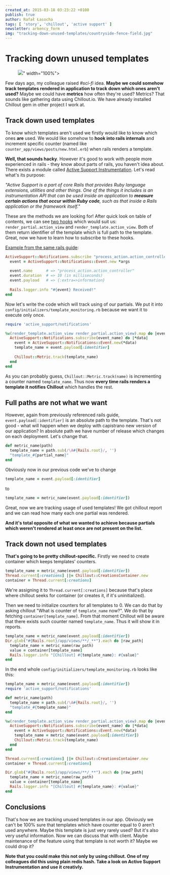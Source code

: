 ```yaml
---
created_at: 2015-03-18 03:23:22 +0100
publish: true
author: Rafał Łasocha
tags: [ 'story', 'chillout', 'active support' ]
newsletter: arkency_form
img: "tracking-down-unused-templates/countryside-fence-field.jpg"
---
```


# Tracking down unused templates

<p>
  <figure>
    <img src="<%= src_fit("tracking-down-unused-templates/countryside-fence-field.jpg") %>" width="100%">
  </figure>
</p>

Few days ago, my colleague raised _#sci-fi_ idea. **Maybe we could somehow track templates rendered in application to track down which ones aren't used?** Maybe we could have **metrics** how often they're used? Metrics? That sounds like gathering data using Chillout.io. We have already installed Chillout gem in other project I work at.

<!-- more -->

## Track down used templates

To know which templates aren't used we firstly would like to know which ones **are** used.
We would like somehow to **hook into rails internals** and increment specific counter (named like `counter_app/views/posts/new.html.erb`) when rails renders a template.

**Well, that sounds hacky**. However it's good to work with people more experienced in rails - they know about parts of rails, you haven't idea about. There exists a module called [Active Support Instrumentation](http://edgeguides.rubyonrails.org/active_support_instrumentation.html). Let's read what's its purpose:

_"Active Support is a part of core Rails that provides Ruby language extensions, utilities and other things. One of the things it includes is an instrumentation API that can be used inside an application to **measure certain actions that occur within Ruby code**, such as that inside a Rails application or the framework itself."_

These are the methods we are looking for! After quick look on table of contents, we can see [two hooks](http://edgeguides.rubyonrails.org/active_support_instrumentation.html#action-view) which would suit us: `render_partial.action_view` and `render_template.action_view`. Both of them return identifier of the template which is full path to the template. Great, now we have to learn how to subscribe to these hooks.

[Example from the same rails guide](http://edgeguides.rubyonrails.org/active_support_instrumentation.html#subscribing-to-an-event):

```ruby
ActiveSupport::Notifications.subscribe "process_action.action_controller" do |*args|
  event = ActiveSupport::Notifications::Event.new *args
 
  event.name      # => "process_action.action_controller"
  event.duration  # => 10 (in milliseconds)
  event.payload   # => {:extra=>information}
 
  Rails.logger.info "#{event} Received!"
end
```

Now let's write the code which will track using of our partials. We put it into `config/initializers/template_monitoring.rb` because we want it to execute only once.

```ruby
require 'active_support/notifications'

%w(render_template.action_view render_partial.action_view).map do |event_name|
  ActiveSupport::Notifications.subscribe(event_name) do |*data|
    event = ActiveSupport::Notifications::Event.new(*data)
    template_name = event.payload[:identifier]
    
    Chillout::Metric.track(template_name)
  end
end
```

As you can probably guess, `Chillout::Metric.track(name)` is incrementing a counter named `template_name`.
Thus now **every time rails renders a template it notifies Chillout** which handles the rest.

## Full paths are not what we want

However, again from previously referenced rails guide, `event.payload[:identifier]` is an absolute path to the template. That's not good - what will happen when we deploy with capistrano new version of our application? In absolute path we have number of release which changes on each deployment. Let's change that.

```ruby
def metric_name(path)
  template_name = path.sub(/\A#{Rails.root}/, '')
  "template_#{partial_name}"
end
```

Obviously now in our previous code we've to change

```ruby
template_name = event.payload[:identifier]
```
to

```ruby
template_name = metric_name(event.payload[:identifier])
```

Great, now we are tracking usage of used templates! We got chillout report and we can read how many each one partial was rendered.

**And it's total opposite of what we wanted to achieve because partials which weren't rendered at least once are not present on the list.**

## Track down not used templates

**That's going to be pretty chillout-specific.** Firstly we need to create container which keeps templates' counters.

```ruby
template_name = metric_name(event.payload[:identifier])
Thread.current[:creations] ||= Chillout::CreationsContainer.new
container = Thread.current[:creations]
```

We're assigning it to `Thread.current[:creations]` because that's place where chillout seeks for container (or creates it, if it's uninitialized).

Then we need to initialize counters for all templates to 0. We can do that by asking chillout "What is counter of `template_name` now?". We do that by fetching `container[template_name]`. From that moment Chillout will be aware that there exists such counter named `template_name`. Thus it will show it in reports.

```ruby
template_name = metric_name(event.payload[:identifier])
Dir.glob("#{Rails.root}/app/views/**/_**").each do |raw_path|
  template_name = metric_name(raw_path)
  value = container[template_name]
  Rails.logger.info "[Chillout] #{template_name}: #{value}"
end
```

In the end whole `config/initializers/template_monitoring.rb` looks like this:

```ruby
template_name = metric_name(event.payload[:identifier])
require 'active_support/notifications'

def metric_name(path)
  template_name = path.sub(/\A#{Rails.root}/, '')
  "template_#{template_name}"
end

%w(render_template.action_view render_partial.action_view).map do |event_name|
  ActiveSupport::Notifications.subscribe(event_name) do |*data|
    event = ActiveSupport::Notifications::Event.new(*data)
    template_name = metric_name(event.payload[:identifier])
    Chillout::Metric.track(template_name)
  end
end

Thread.current[:creations] ||= Chillout::CreationsContainer.new
container = Thread.current[:creations]

Dir.glob("#{Rails.root}/app/views/**/_**").each do |raw_path|
  template_name = metric_name(raw_path)
  value = container[template_name]
  Rails.logger.info "[Chillout] #{template_name}: #{value}"
end
```


## Conclusions

That's how we are tracking unused templates in our app. Obviously we can't be 100% sure that templates which have counter equal to 0 aren't used anywhere. Maybe this template is just very rarely used? But it's also very useful information. Now we can discuss that with client. Maybe maintenance of the feature using that template is not worth it? Maybe we could drop it?

**Note that you could make this not only by using chillout. One of my colleagues did this using plain redis hash. Take a look on Active Support Instrumentation and use it creativly.**
